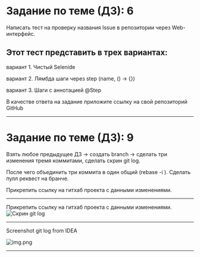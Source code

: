 # Задание по теме (ДЗ): 6

Написать тест на проверку названия Issue в репозитории через Web-интерфейс.

## Этот тест представить в трех вариантах:

вариант 1. Чистый Selenide

вариант 2. Лямбда шаги через step (name, () -> {})

вариант 3. Шаги с аннотацией @Step

В качестве ответа на задание приложите ссылку на свой репозиторий GitHub

---

# Задание по теме (ДЗ): 9

Взять любое предыдущее ДЗ -> создать branch -> сделать три изменения тремя коммитами, сделать скрин git log.

После чего объединить три коммита в один общий (rebase -i ). Сделать пулл реквест на бранче.

Прикрепить ссылку на гитхаб проекта с данными изменениями.

---

Прикрепить ссылку на гитхаб проекта с данными изменениями.    
![Скрин git log](https://downloader.disk.yandex.ru/preview/c6d40b6ce94e3e5aa4e08e51a1cd5ebfe4d4d2d6a7d9ca956b153cd97d44cc9a/616ae8b8/pDxo72-zxa9rUEd-hyUgI9o2NQG88iZ97hsPz4AhliYqhOXafz7i9UgW0eVBuAMrz2thO7i-nVm558RPstN43A%3D%3D?uid=0&filename=2021-10-16_13-50-59.png&disposition=inline&hash=&limit=0&content_type=image%2Fpng&owner_uid=0&tknv=v2&size=1920x947 "Git log")

---
Screenshot git log from IDEA

![img.png](https://downloader.disk.yandex.ru/preview/b0a8b7e028f128d77443ef150ce217b845283a35fcc69f47d8517d0ec88e79ff/616aeb4d/4rPQXtpKeYxfTIi8kacD3y6k_Eb-e6V24vNmeJezr09djxhCt_f2AALhtrYFoMQVFD4XHN-b3KilFPLzt8AlyQ%3D%3D?uid=0&filename=2021-10-16_14-05-15.png&disposition=inline&hash=&limit=0&content_type=image%2Fpng&owner_uid=0&tknv=v2&size=1920x947)

---
 

